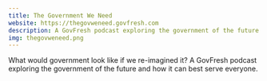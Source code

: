 ```yaml
---
title: The Government We Need
website: https://thegovweneed.govfresh.com
description: A GovFresh podcast exploring the government of the future and how it can best serve everyone.
img: thegovweneed.png
---
```


What would government look like if we re-imagined it? A GovFresh podcast exploring the government of the future and how it can best serve everyone.
